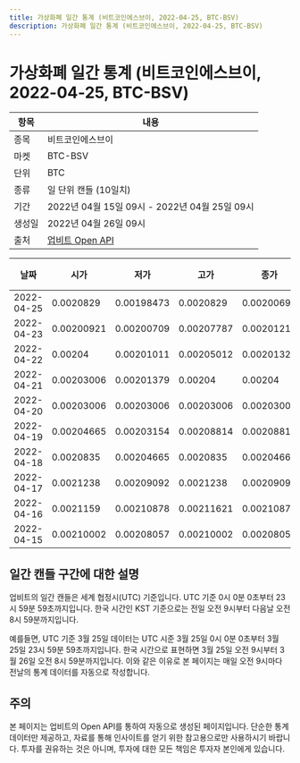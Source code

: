 ```yaml
---
title: 가상화폐 일간 통계 (비트코인에스브이, 2022-04-25, BTC-BSV)
description: 가상화폐 일간 통계 (비트코인에스브이, 2022-04-25, BTC-BSV)
---
```



가상화폐 일간 통계 (비트코인에스브이, 2022-04-25, BTC-BSV)
===

|항목|내용|
|--|--|
|종목|비트코인에스브이|
|마켓|BTC-BSV|
|단위|BTC|
|종류|일 단위 캔들 (10일치)|
|기간|2022년 04월 15일 09시 - 2022년 04월 25일 09시|
|생성일|2022년 04월 26일 09시|
|출처|[업비트 Open API](https://docs.upbit.com)|


|날짜|시가|저가|고가|종가|비고|
|--|--|--|--|--|--|
|2022-04-25|0.0020829|0.00198473|0.0020829|0.0020069|    |
|2022-04-23|0.00200921|0.00200709|0.00207787|0.00201218|    |
|2022-04-22|0.00204|0.00201011|0.00205012|0.00201327|    |
|2022-04-21|0.00203006|0.00201379|0.00204|0.00204|    |
|2022-04-20|0.00203006|0.00203006|0.00203006|0.00203006|    |
|2022-04-19|0.00204665|0.00203154|0.00208814|0.00208814|    |
|2022-04-18|0.0020835|0.00204665|0.0020835|0.00204665|    |
|2022-04-17|0.0021238|0.00209092|0.0021238|0.00209092|    |
|2022-04-16|0.0021159|0.00210878|0.00211621|0.00210879|    |
|2022-04-15|0.00210002|0.00208057|0.00210002|0.00208057|    |


일간 캔들 구간에 대한 설명
---


업비트의 일간 캔들은 세계 협정시(UTC) 기준입니다. 
UTC 기준 0시 0분 0초부터 23시 59분 59초까지입니다. 
한국 시간인 KST 기준으로는 전일 오전 9시부터 다음날 오전 8시 59분까지입니다. 


예를들면, UTC 기준 3월 25일 데이터는 UTC 시준 3월 25일 0시 0분 0초부터 3월 25일 23시 59분 59초까지입니다. 
한국 시간으로 표현하면 3월 25일 오전 9시부터 3월 26일 오전 8시 59분까지입니다. 
이와 같은 이유로 본 페이지는 매일 오전 9시마다 전날의 통계 데이터를 자동으로 작성합니다. 


주의
---


본 페이지는 업비트의 Open API를 통하여 자동으로 생성된 페이지입니다. 
단순한 통계 데이터만 제공하고, 자료를 통해 인사이트를 얻기 위한 참고용으로만 사용하시기 바랍니다. 
투자를 권유하는 것은 아니며, 투자에 대한 모든 책임은 투자자 본인에게 있습니다. 
